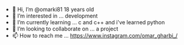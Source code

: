 - 👋 Hi, I’m @omarki81  18 years old
- 👀 I’m interested in ... development
- 🌱 I’m currently learning ... c and c++ and i've learned python
- 💞️ I’m looking to collaborate on ...    a project
- 📫 How to reach me ... https://www.instagram.com/omar_gharbi_/

<!---
omarki81/omarki81 is a ✨ special ✨ repository because its `README.md` (this file) appears on your GitHub profile.
You can click the Preview link to take a look at your changes.
--->
